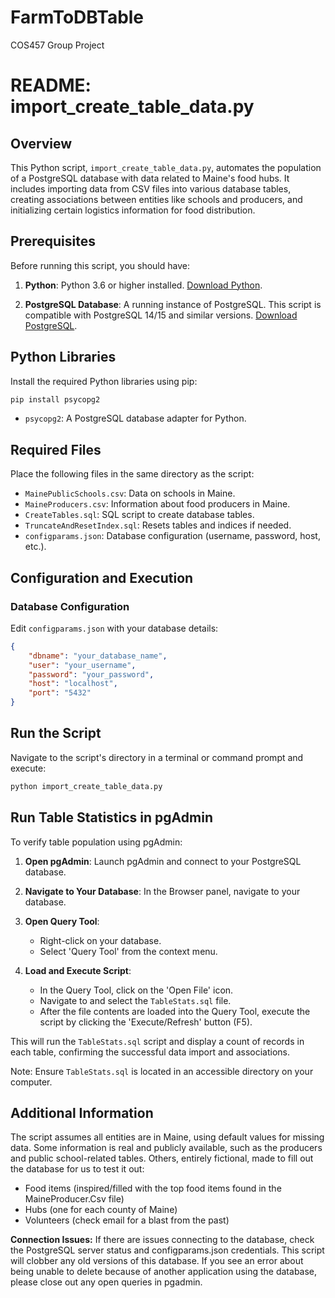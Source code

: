 # FarmToDBTable
COS457 Group Project

# README: import_create_table_data.py

## Overview

This Python script, `import_create_table_data.py`, automates the population of a PostgreSQL database with data related to Maine's food hubs. It includes importing data from CSV files into various database tables, creating associations between entities like schools and producers, and initializing certain logistics information for food distribution.

## Prerequisites

Before running this script, you should have:

1. **Python**: Python 3.6 or higher installed. [Download Python](https://www.python.org/downloads/).

2. **PostgreSQL Database**: A running instance of PostgreSQL. This script is compatible with PostgreSQL 14/15 and similar versions. [Download PostgreSQL](https://www.postgresql.org/download/).

## Python Libraries

Install the required Python libraries using pip:

```bash
pip install psycopg2
```
- `psycopg2`: A PostgreSQL database adapter for Python.


## Required Files

Place the following files in the same directory as the script:

- `MainePublicSchools.csv`: Data on schools in Maine.
- `MaineProducers.csv`: Information about food producers in Maine.
- `CreateTables.sql`: SQL script to create database tables.
- `TruncateAndResetIndex.sql`: Resets tables and indices if needed.
- `configparams.json`: Database configuration (username, password, host, etc.).

## Configuration and Execution

### Database Configuration

Edit `configparams.json` with your database details:
```json
{
    "dbname": "your_database_name",
    "user": "your_username",
    "password": "your_password",
    "host": "localhost",
    "port": "5432"
}
```
## Run the Script

Navigate to the script's directory in a terminal or command prompt and execute:

```bash
python import_create_table_data.py
```
## Run Table Statistics in pgAdmin

To verify table population using pgAdmin:

1. **Open pgAdmin**: Launch pgAdmin and connect to your PostgreSQL database.

2. **Navigate to Your Database**: In the Browser panel, navigate to your database.

3. **Open Query Tool**:
    - Right-click on your database.
    - Select 'Query Tool' from the context menu.

4. **Load and Execute Script**:
    - In the Query Tool, click on the 'Open File' icon.
    - Navigate to and select the `TableStats.sql` file.
    - After the file contents are loaded into the Query Tool, execute the script by clicking the 'Execute/Refresh' button (F5).

This will run the `TableStats.sql` script and display a count of records in each table, confirming the successful data import and associations.

Note: Ensure `TableStats.sql` is located in an accessible directory on your computer.


## Additional Information


The script assumes all entities are in Maine, using default values for missing data.
Some information is real and publicly available, such as the producers and public school-related tables.
Others, entirely fictional, made to fill out the database for us to test it out:
- Food items (inspired/filled with the top food items found in the MaineProducer.Csv file)
- Hubs (one for each county of Maine)
- Volunteers (check email for a blast from the past)


**Connection Issues:** If there are issues connecting to the database, check the PostgreSQL server status and configparams.json credentials.
This script will clobber any old versions of this database. If you see an error about being unable to delete because of another application using the database, please close out any open queries in pgadmin. 


